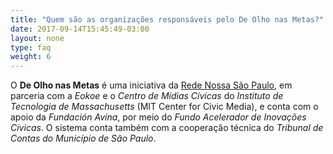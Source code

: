 ```yaml
---
title: "Quem são as organizações responsáveis pelo De Olho nas Metas?"
date: 2017-09-14T15:45:49-03:00
layout: none
type: faq
weight: 6
---
```


O **De Olho nas Metas** é uma iniciativa da [Rede Nossa São Paulo](http://www.nossasaopaulo.org.br/), em parceria com a _Eokoe_ e o _Centro de Mídias Cívicas_ do _Instituto de Tecnologia de Massachusetts_ (MIT Center for Civic Media), e conta com o apoio da _Fundación Avina_, por meio do _Fundo Acelerador de Inovações Cívicas_. O sistema conta também com a cooperação técnica do _Tribunal de Contas do Município de São Paulo_.
